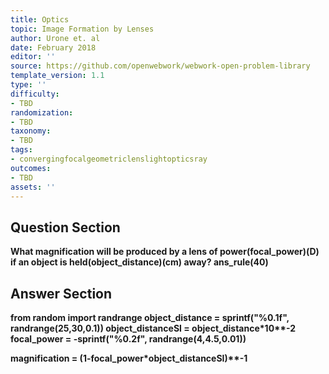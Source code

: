 ```yaml
---
title: Optics
topic: Image Formation by Lenses
author: Urone et. al
date: February 2018
editor: ''
source: https://github.com/openwebwork/webwork-open-problem-library
template_version: 1.1
type: ''
difficulty:
- TBD
randomization:
- TBD
taxonomy:
- TBD
tags:
- convergingfocalgeometriclenslightopticsray
outcomes:
- TBD
assets: ''
---
```


## Question Section 

<b>
What magnification will be produced by a lens of power(focal_power)(D) if an object is held(object_distance)(cm) away?
ans_rule(40)



## Answer Section

from random import randrange
object_distance = sprintf("%0.1f", randrange(25,30,0.1))
object_distanceSI = object_distance*10**-2
focal_power = -sprintf("%0.2f", randrange(4,4.5,0.01))

magnification = (1-focal_power*object_distanceSI)**-1